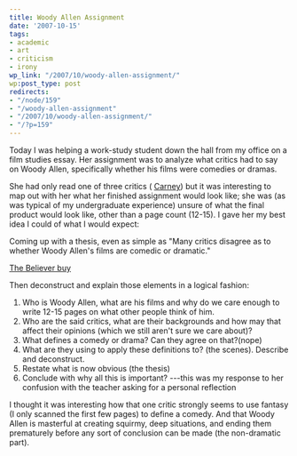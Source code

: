 ```yaml
---
title: Woody Allen Assignment
date: '2007-10-15'
tags:
- academic
- art
- criticism
- irony
wp_link: "/2007/10/woody-allen-assignment/"
wp:post_type: post
redirects:
- "/node/159"
- "/woody-allen-assignment"
- "/2007/10/woody-allen-assignment/"
- "/?p=159"
---
```


Today I was helping a work-study student down the hall from my office on a film studies essay. Her assignment was to analyze what critics had to say on Woody Allen, specifically whether his films were comedies or dramas.

She had only read one of three critics ( [Carney](http://people.bu.edu/rcarney/carncult/woody.shtml)) but it was interesting to map out with her what her finished assignment would look like; she was (as was typical of my undergraduate experience) unsure of what the final product would look like, other than a page count (12-15). I gave her my best idea I could of what I would expect:

Coming up with a thesis, even as simple as "Many critics disagree as to whether Woody Allen's films are comedic or dramatic."

  [The Believer buy](http://www.iucn-tftsg.org/?the_believer)

Then deconstruct and explain those elements in a logical fashion:

1. Who is Woody Allen, what are his films and why do we care enough to write 12-15 pages on what other people think of him.
2. Who are the said critics, what are their backgrounds and how may that affect their opinions (which we still aren't sure we care about)?
3. What defines a comedy or drama? Can they agree on that?(nope)
4. What are they using to apply these definitions to? (the scenes). Describe and deconstruct.
5. Restate what is now obvious (the thesis)
6. Conclude with why all this is important? ---this was my response to her confusion with the teacher asking for a personal reflection

I thought it was interesting how that one critic strongly seems to use fantasy (I only scanned the first few pages) to define a comedy. And that Woody Allen is masterful at creating squirmy, deep situations, and ending them prematurely before any sort of conclusion can be made (the non-dramatic part).
